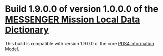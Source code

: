 # Build 1.9.0.0 of version 1.0.0.0 of the [MESSENGER Mission Local Data Dictionary](https://github.com/nasa-pds/ldd-messenger)

This build is compatible with version 1.9.0.0 of the core [PDS4 Information Model](https://pds.nasa.gov/pds4/doc/im/).